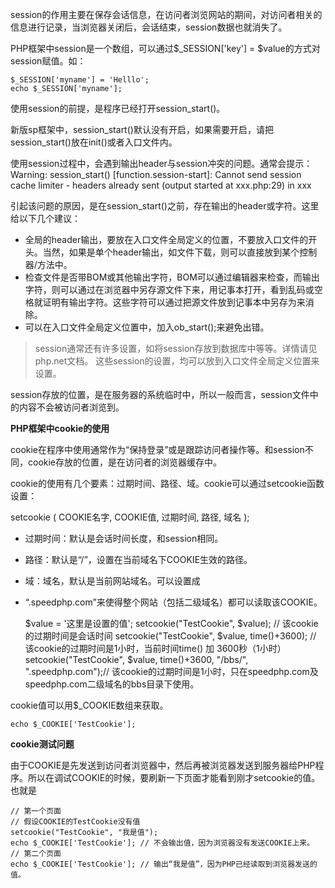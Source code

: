 session的作用主要在保存会话信息，在访问者浏览网站的期间，对访问者相关的信息进行记录，当浏览器关闭后，会话结束，session数据也就消失了。

PHP框架中session是一个数组，可以通过$_SESSION['key'] = $value的方式对session赋值。如：

    $_SESSION['myname'] = 'Helllo';
    echo $_SESSION['myname'];
    
使用session的前提，是程序已经打开session_start()。

新版sp框架中，session_start()默认没有开启，如果需要开启，请把session_start()放在init()或者入口文件内。

使用session过程中，会遇到输出header与session冲突的问题。通常会提示：
Warning: session_start() [function.session-start]: Cannot send session cache limiter - headers already sent (output started at xxx.php:29) in xxx

引起该问题的原因，是在session_start()之前，存在输出的header或字符。这里给以下几个建议：

- 全局的header输出，要放在入口文件全局定义的位置，不要放入口文件的开头。当然，如果是单个header输出，如文件下载，则可以直接放到某个控制器/方法中。
- 检查文件是否带BOM或其他输出字符，BOM可以通过编辑器来检查，而输出字符，则可以通过在浏览器中另存源文件下来，用记事本打开，看到乱码或空格就证明有输出字符。这些字符可以通过把源文件放到记事本中另存为来消除。
- 可以在入口文件全局定义位置中，加入ob_start();来避免出错。

> session通常还有许多设置，如将session存放到数据库中等等。详情请见php.net文档。
这些session的设置，均可以放到入口文件全局定义位置来设置。

session存放的位置，是在服务器的系统临时中，所以一般而言，session文件中的内容不会被访问者浏览到。

**PHP框架中cookie的使用**

cookie在程序中使用通常作为“保持登录”或是跟踪访问者操作等。和session不同，cookie存放的位置，是在访问者的浏览器缓存中。

cookie的使用有几个要素：过期时间、路径、域。cookie可以通过setcookie函数设置：

setcookie ( COOKIE名字, COOKIE值, 过期时间, 路径, 域名 );

- 过期时间：默认是会话时间长度，和session相同。
- 路径：默认是“/”，设置在当前域名下COOKIE生效的路径。
- 域：域名，默认是当前网站域名。可以设置成 
- “.speedphp.com”来使得整个网站（包括二级域名）都可以读取该COOKIE。


    $value = '这里是设置的值';
    setcookie("TestCookie", $value);  // 该cookie的过期时间是会话时间
    setcookie("TestCookie", $value, time()+3600);   // 该cookie的过期时间是1小时，当前时间time() 加 3600秒（1小时）
    setcookie("TestCookie", $value, time()+3600, "/bbs/", ".speedphp.com");// 该cookie的过期时间是1小时，只在speedphp.com及speedphp.com二级域名的bbs目录下使用。
    
cookie值可以用$_COOKIE数组来获取。

    echo $_COOKIE['TestCookie'];
    
**cookie测试问题**

由于COOKIE是先发送到访问者浏览器中，然后再被浏览器发送到服务器给PHP程序。所以在调试COOKIE的时候，要刷新一下页面才能看到刚才setcookie的值。也就是

    // 第一个页面
    // 假设COOKIE的TestCookie没有值
    setcookie("TestCookie", "我是值");
    echo $_COOKIE['TestCookie']; // 不会输出值，因为浏览器没有发送COOKIE上来。
    // 第二个页面
    echo $_COOKIE['TestCookie']; // 输出“我是值”，因为PHP已经读取到浏览器发送的值。
